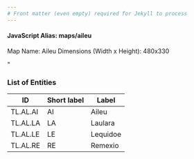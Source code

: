 ```yaml
---
# Front matter (even empty) required for Jekyll to process
---
```


#### JavaScript Alias: maps/aileu

Map Name: Aileu
Dimensions (Width x Height): 480x330

"





### List of Entities

ID | Short label | Label
---|---|---|
TL.AL.AI|AI|Aileu
TL.AL.LA|LA|Laulara
TL.AL.LE|LE|Lequidoe
TL.AL.RE|RE|Remexio